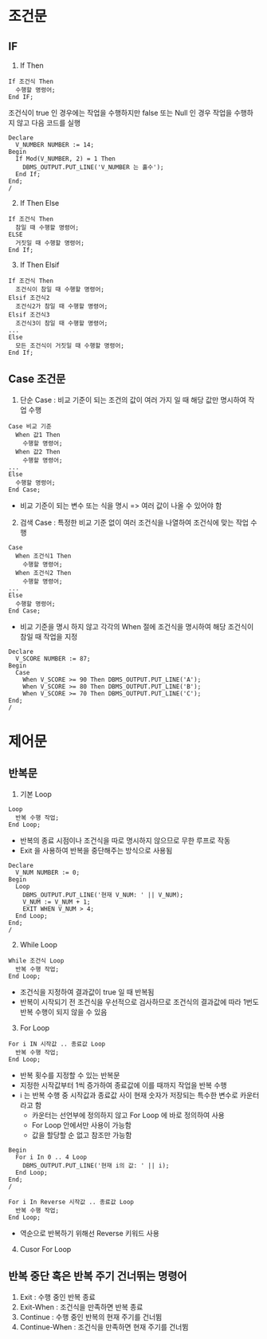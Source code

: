 # 조건문

## IF
1. If Then
```
If 조건식 Then
  수행할 명령어;
End IF;
```
조건식이 true 인 경우에는 작업을 수행하지만 false 또는 Null 인 경우 작업을 수행하지 않고 다음 코드를 실행
```
Declare
  V_NUMBER NUMBER := 14;
Begin
  If Mod(V_NUMBER, 2) = 1 Then
    DBMS_OUTPUT.PUT_LINE('V_NUMBER 는 홀수');
  End If;
End;
/
```


2. If Then Else
```
If 조건식 Then
  참일 때 수행할 명령어;
ELSE
  거짓일 때 수행할 명령어;
End If;
```


3. If Then Elsif
```
If 조건식 Then
  조건식이 참일 때 수행할 명령어;
Elsif 조건식2
  조건식2가 참일 때 수행할 명령어;
Elsif 조건식3
  조건식3이 참일 때 수행할 명령어;
...
Else
  모든 조건식이 거짓일 때 수행할 명령어;
End If;
```


## Case 조건문
1. 단순 Case : 비교 기준이 되는 조건의 값이 여러 가지 일 때 해당 값만 명시하여 작업 수행
```
Case 비교 기준
  When 값1 Then
    수행할 명령어;
  When 값2 Then
    수행할 명령어;
...
Else
  수행할 명령어;
End Case;
```
- 비교 기준이 되는 변수 또는 식을 명시 => 여러 값이 나올 수 있어야 함


2. 검색 Case : 특정한 비교 기준 없이 여러 조건식을 나열하여 조건식에 맞는 작업 수행
```
Case
  When 조건식1 Then
    수행할 명령어;
  When 조건식2 Then
    수행할 명령어;
...
Else
  수행할 명령어;
End Case;
```
- 비교 기준을 명시 하지 않고 각각의 When 절에 조건식을 명시하여 해당 조건식이 참일 때 작업을 지정

```
Declare
  V_SCORE NUMBER := 87;
Begin
  Case
    When V_SCORE >= 90 Then DBMS_OUTPUT.PUT_LINE('A');
    When V_SCORE >= 80 Then DBMS_OUTPUT.PUT_LINE('B');
    When V_SCORE >= 70 Then DBMS_OUTPUT.PUT_LINE('C');
End;
/
```


# 제어문
## 반복문
1. 기본 Loop
```
Loop
  반복 수행 작업;
End Loop;
```
- 반복의 종료 시점이나 조건식을 따로 명시하지 않으므로 무한 루프로 작동
- Exit 을 사용하여 반복을 중단해주는 방식으로 사용됨

```
Declare
  V_NUM NUMBER := 0;
Begin
  Loop
    DBMS_OUTPUT.PUT_LINE('현재 V_NUM: ' || V_NUM);
    V_NUM := V_NUM + 1;
    EXIT WHEN V_NUM > 4;
  End Loop;
End;
/
```


2. While Loop
```
While 조건식 Loop
  반복 수행 작업;
End Loop;
```
- 조건식을 지정하여 결과값이 true 일 때 반복됨
- 반복이 시작되기 전 조건식을 우선적으로 검사하므로 조건식의 결과값에 따라 1번도 반복 수행이 되지 않을 수 있음


3. For Loop
```
For i IN 시작값 .. 종료값 Loop
  반복 수행 작업;
End Loop;
```
- 반복 횟수를 지정할 수 있는 반복문
- 지정한 시작값부터 1씩 증가하여 종료값에 이를 때까지 작업을 반복 수행
- i 는 반복 수행 중 시작값과 종료값 사이 현재 숫자가 저장되는 특수한 변수로 카운터라고 함
  - 카운터는 선언부에 정의하지 않고 For Loop 에 바로 정의하여 사용
  - For Loop 안에서만 사용이 가능함
  - 값을 할당할 순 없고 참조만 가능함

```
Begin
  For i In 0 .. 4 Loop
    DBMS_OUTPUT.PUT_LINE('현재 i의 값: ' || i);
  End Loop;
End;
/
```

```
For i In Reverse 시작값 .. 종료값 Loop
  반복 수행 작업;
End Loop;
```
- 역순으로 반복하기 위해선 Reverse 키워드 사용


4. Cusor For Loop



## 반복 중단 혹은 반복 주기 건너뛰는 명령어
1. Exit : 수행 중인 반복 종료
2. Exit-When : 조건식을 만족하면 반복 종료
3. Continue : 수행 중인 반복의 현재 주기를 건너뜀
4. Continue-When : 조건식을 만족하면 현재 주기를 건너뜀
